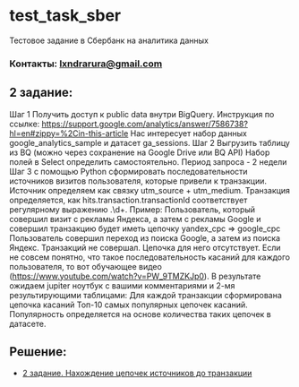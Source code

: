# test_task_sber
Тестовое задание в Сбербанк на аналитика данных

### Контакты: lxndrarura@gmail.com

## 2 задание: 
Шаг 1 Получить доступ к public data внутри BigQuery. Инструкция по ссылке: https://support.google.com/analytics/answer/7586738?hl=en#zippy=%2Cin-this-article Нас интересует набор данных google_analytics_sample и датасет ga_sessions.
Шаг 2 Выгрузить таблицу из BQ (можно через сохранение на Google Drive или BQ API) Набор полей в Select определить самостоятельно. Период запроса - 2 недели
Шаг 3 с помощью Python сформировать последовательности источников визитов пользователя, которые привели к транзакции.
Источник определяем как связку utm_source + utm_medium.
Транзакция определяется, как hits.transaction.transactionId соответствует регулярному выражению .\d+.
Пример:
Пользователь, который совершил визит с рекламы Яндекса, а затем с рекламы Google и совершил транзакцию будет иметь цепочку yandex_cpc => google_cpc
Пользователь совершил переход из поиска Google, а затем из поиска Яндекс. Транзакций не совершал. Цепочка для него отсутствует.
Если не совсем понятно, что такое последовательность касаний для каждого пользователя, то вот обучающее видео (https://www.youtube.com/watch?v=PW_9TMZKJp0).
В результате ожидаем jupiter ноутбук с вашими комментариями и 2-мя результирующими таблицами:
Для каждой транзакции сформирована цепочка касаний
Топ-10 самых популярных цепочек касаний. Популярность определяется на основе количества таких цепочек в датасете.

## Решение: 
- [2 задание. Нахождение цепочек источников до транзакции](https://nbviewer.org/github/lxndrarura/test_task_sber/blob/main/task2_github.ipynb)



